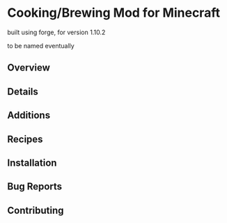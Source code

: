 
# Cooking/Brewing Mod for Minecraft

built using forge, for version 1.10.2

to be named eventually


## Overview
## Details
## Additions
## Recipes
## Installation
## Bug Reports
## Contributing
